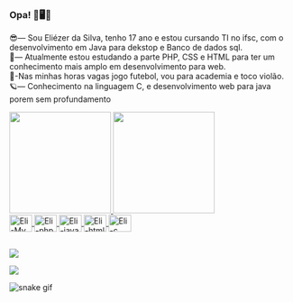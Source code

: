 ### Opa! 👋🖥️🎸

😎— Sou Eliézer da Silva, tenho 17 ano e estou cursando TI no ifsc, com o desenvolvimento em Java para dekstop e Banco de dados sql. <br>
🤟— Atualmente  estou estudando a parte PHP, CSS e HTML  para ter um conhecimento mais amplo em desenvolvimento para web.<br>
💪-Nas minhas horas vagas jogo futebol, vou para academia e toco violão.<br>
🪐— Conhecimento na linguagem C, e desenvolvimento web para java porem sem profundamento<br>
<div >
  <a href="https://github.com/eliezerdasilva">
  <img height="180em" src="https://github-readme-stats.vercel.app/api?username=eliezerdasilva&show_icons=true&theme=dracula&include_all_commits=true&count_private=true"/>
  <img height="180em" src="https://github-readme-stats.vercel.app/api/top-langs/?username=eliezerdasilva&layout=compact&langs_count=7&theme=dracula"/>
</div>
<img align="center" alt="Eli-My" height="30" width="40" src="https://cdn.jsdelivr.net/gh/devicons/devicon/icons/mysql/mysql-original.svg" >
<img align="center" alt="Eli-php" height="30" width="40" src="https://cdn.jsdelivr.net/gh/devicons/devicon/icons/php/php-original.svg" >
<img align="center" alt="Eli-java" height="30" width="40" src="https://cdn.jsdelivr.net/gh/devicons/devicon/icons/java/java-original.svg" >
<img align="center" alt="Eli-html" height="30" width="40" src="https://cdn.jsdelivr.net/gh/devicons/devicon/icons/html5/html5-original.svg" >
<img align="center" alt="Eli-c" height="30" width="40" src="https://cdn.jsdelivr.net/gh/devicons/devicon/icons/c/c-original.svg" >


 ##
<div> 
 
  <a href="https://www.instagram.com/3liezer_li/" target="_blank"><img src="https://img.shields.io/badge/-Instagram-%23E4405F?style=for-the-badge&logo=instagram&logoColor=white" target="_blank">
  
  <a href="https://www.linkedin.com/in/eli%C3%A9zer-silva-835b45242/" target="_blank"><img src="https://img.shields.io/badge/-LinkedIn-%230077B5?style=for-the-badge&logo=linkedin&logoColor=white" target="_blank"></a> 
 
  
![snake gif](https://github.com/eliezerdasilva/eliezerdasilva./blob/output/github-contribution-grid-snake.svg)
  </div>
